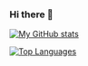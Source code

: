 ### Hi there 👋

<!--
**jloh02/jloh02** is a ✨ _special_ ✨ repository because its `README.md` (this file) appears on your GitHub profile.

Here are some ideas to get you started:

- 🔭 I’m currently working on ...
- 🌱 I’m currently learning ...
- 👯 I’m looking to collaborate on ...
- 🤔 I’m looking for help with ...
- 💬 Ask me about ...
- 📫 How to reach me: ...
- 😄 Pronouns: ...
- ⚡ Fun fact: ...
-->


[![My GitHub stats](https://github-readme-stats.vercel.app/api?username=jloh02&count_private=true&show_icons=true&theme=github_dark)](https://github.com/anuraghazra/github-readme-stats)

[![Top Languages](https://github-readme-stats.vercel.app/api/top-langs/?username=jloh02&theme=github_dark&exclude_repo=valorant-discord-presence)](https://github.com/anuraghazra/github-readme-stats)

<!-- repos -->
<!--[![Readme Card](https://github-readme-stats.vercel.app/api/pin/?username=jloh02&repo=github-readme-stats)](https://github.com/anuraghazra/github-readme-stats)-->
